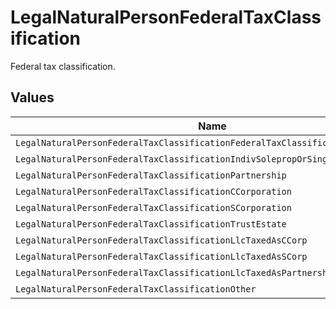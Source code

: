 # LegalNaturalPersonFederalTaxClassification

Federal tax classification.


## Values

| Name                                                                            | Value                                                                           |
| ------------------------------------------------------------------------------- | ------------------------------------------------------------------------------- |
| `LegalNaturalPersonFederalTaxClassificationFederalTaxClassificationUnspecified` | FEDERAL_TAX_CLASSIFICATION_UNSPECIFIED                                          |
| `LegalNaturalPersonFederalTaxClassificationIndivSolepropOrSinglememberllc`      | INDIV_SOLEPROP_OR_SINGLEMEMBERLLC                                               |
| `LegalNaturalPersonFederalTaxClassificationPartnership`                         | PARTNERSHIP                                                                     |
| `LegalNaturalPersonFederalTaxClassificationCCorporation`                        | C_CORPORATION                                                                   |
| `LegalNaturalPersonFederalTaxClassificationSCorporation`                        | S_CORPORATION                                                                   |
| `LegalNaturalPersonFederalTaxClassificationTrustEstate`                         | TRUST_ESTATE                                                                    |
| `LegalNaturalPersonFederalTaxClassificationLlcTaxedAsCCorp`                     | LLC_TAXED_AS_C_CORP                                                             |
| `LegalNaturalPersonFederalTaxClassificationLlcTaxedAsSCorp`                     | LLC_TAXED_AS_S_CORP                                                             |
| `LegalNaturalPersonFederalTaxClassificationLlcTaxedAsPartnership`               | LLC_TAXED_AS_PARTNERSHIP                                                        |
| `LegalNaturalPersonFederalTaxClassificationOther`                               | OTHER                                                                           |